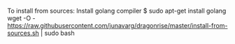 



To install from sources: 
Install golang compiler
$ sudo apt-get install golang
wget -O - https://raw.githubusercontent.com/junavarg/dragonrise/master/install-from-sources.sh | sudo bash

